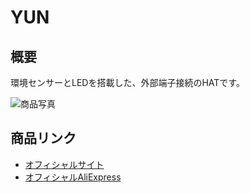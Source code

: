 # YUN

## 概要

環境センサーとLEDを搭載した、外部端子接続のHATです。

![商品写真](https://cdn.shopify.com/s/files/1/0056/7689/2250/products/1_2b35e505-e9e7-485d-ac8a-35f8b6f8da85_200x200.jpg)

## 商品リンク

- [オフィシャルサイト](https://m5stack.com/products/m5stickc-yun-hatsh20-bmp280-sk6812)
- [オフィシャルAliExpress](https://www.aliexpress.com/item/4000115839109.html)
